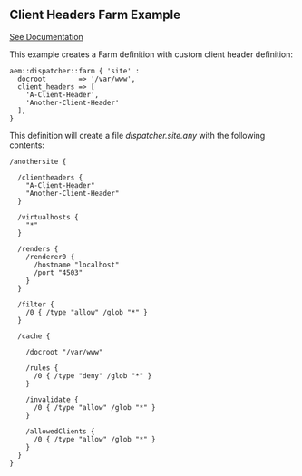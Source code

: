 
## Client Headers Farm Example

[See Documentation](https://docs.adobe.com/docs/en/dispatcher/disp-config.html#Specifying%20the%20HTTP%20Headers%20to%20Pass%20Through%20-%20/clientheaders)

This example creates a Farm definition with custom client header definition:

~~~ puppet
aem::dispatcher::farm { 'site' :
  docroot        => '/var/www',
  client_headers => [
    'A-Client-Header',
    'Another-Client-Header'
  ],
}
~~~

This definition will create a file *dispatcher.site.any* with the following contents:

~~~
/anothersite {

  /clientheaders {
    "A-Client-Header"
    "Another-Client-Header"
  }

  /virtualhosts {
    "*"
  }

  /renders {
    /renderer0 { 
      /hostname "localhost"
      /port "4503"
    }
  }

  /filter {
    /0 { /type "allow" /glob "*" }
  }

  /cache {

    /docroot "/var/www"

    /rules {
      /0 { /type "deny" /glob "*" }
    }

    /invalidate {
      /0 { /type "allow" /glob "*" }
    }

    /allowedClients {
      /0 { /type "allow" /glob "*" }
    }
  }
}
~~~
